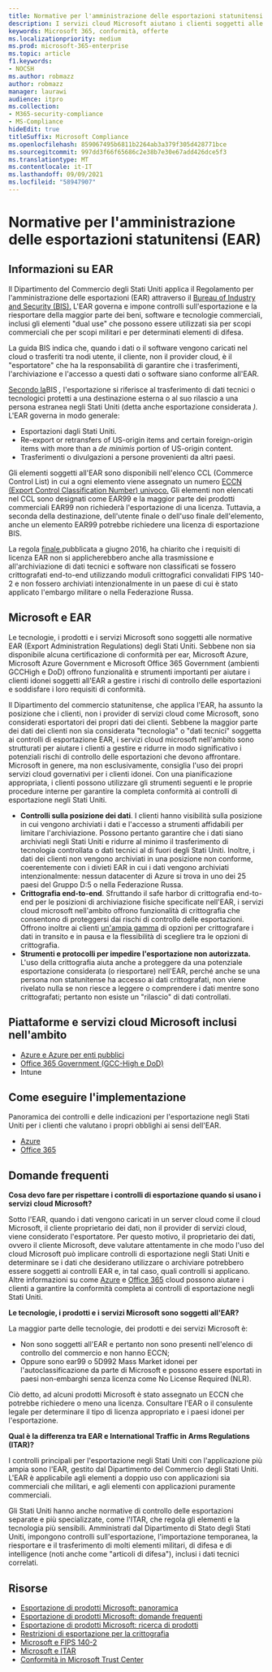 ```yaml
---
title: Normative per l'amministrazione delle esportazioni statunitensi (EAR)
description: I servizi cloud Microsoft aiutano i clienti soggetti alle normative STATUNITENSI per l'amministrazione delle esportazioni (EAR) a soddisfare i propri requisiti di conformità e a gestire i rischi di controllo delle esportazioni.
keywords: Microsoft 365, conformità, offerte
ms.localizationpriority: medium
ms.prod: microsoft-365-enterprise
ms.topic: article
f1.keywords:
- NOCSH
ms.author: robmazz
author: robmazz
manager: laurawi
audience: itpro
ms.collection:
- M365-security-compliance
- MS-Compliance
hideEdit: true
titleSuffix: Microsoft Compliance
ms.openlocfilehash: 859067495b6811b2264ab3a379f305d428771bce
ms.sourcegitcommit: 997dd3f66f65686c2e38b7e30e67add426dce5f3
ms.translationtype: MT
ms.contentlocale: it-IT
ms.lasthandoff: 09/09/2021
ms.locfileid: "58947907"
---
```

# <a name="us-export-administration-regulations-ear"></a>Normative per l'amministrazione delle esportazioni statunitensi (EAR)

## <a name="about-the-ear"></a>Informazioni su EAR

Il Dipartimento del Commercio degli Stati Uniti applica il Regolamento per l'amministrazione delle esportazioni (EAR) attraverso il [Bureau of Industry and Security (BIS).](https://www.bis.doc.gov/) L'EAR governa e impone controlli sull'esportazione e la riesportare della maggior parte dei beni, software e tecnologie commerciali, inclusi gli elementi "dual use" che possono essere utilizzati sia per scopi commerciali che per scopi militari e per determinati elementi di difesa.

La guida BIS indica che, quando i dati o il software vengono caricati nel cloud o trasferiti tra nodi utente, il cliente, non il provider cloud, è il "esportatore" che ha la responsabilità di garantire che i trasferimenti, l'archiviazione e l'accesso a questi dati o software siano conforme all'EAR.

[Secondo la](https://www.bis.doc.gov/index.php/documents/regulation-docs/412-part-734-scope-of-the-export-administration-regulations/file)BIS *,* l'esportazione si riferisce al trasferimento di dati tecnici o tecnologici protetti a una destinazione esterna o al suo rilascio a una persona estranea negli Stati Uniti (detta anche esportazione considerata *).* L'EAR governa in modo generale:

- Esportazioni dagli Stati Uniti.
- Re-export or retransfers of US-origin items and certain foreign-origin items with more than a *de minimis* portion of US-origin content.
- Trasferimenti o divulgazioni a persone provenienti da altri paesi.

Gli elementi soggetti all'EAR sono disponibili nell'elenco CCL (Commerce Control List) in cui a ogni elemento viene assegnato un numero [ECCN (Export Control Classification Number) univoco.](https://www.bis.doc.gov/index.php/licensing/commerce-control-list-classification/export-control-classification-number-eccn) Gli elementi non elencati nel CCL sono designati come EAR99 e la maggior parte dei prodotti commerciali EAR99 non richiederà l'esportazione di una licenza. Tuttavia, a seconda della destinazione, dell'utente finale o dell'uso finale dell'elemento, anche un elemento EAR99 potrebbe richiedere una licenza di esportazione BIS.

La regola [finale,](https://www.federalregister.gov/documents/2016/06/03/2016-12734/revisions-to-definitions-in-the-export-administration-regulations)pubblicata a giugno 2016, ha chiarito che i requisiti di licenza EAR non si applicherebbero anche alla trasmissione e all'archiviazione di dati tecnici e software non classificati se fossero crittografati end-to-end utilizzando moduli crittografici convalidati FIPS 140-2 e non fossero archiviati intenzionalmente in un paese di cui è stato applicato l'embargo militare o nella Federazione Russa.

## <a name="microsoft-and-the-ear"></a>Microsoft e EAR

Le tecnologie, i prodotti e i servizi Microsoft sono soggetti alle normative EAR (Export Administration Regulations) degli Stati Uniti. Sebbene non sia disponibile alcuna certificazione di conformità per ear, Microsoft Azure, Microsoft Azure Government e Microsoft Office 365 Government (ambienti GCCHigh e DoD) offrono funzionalità e strumenti importanti per aiutare i clienti idonei soggetti all'EAR a gestire i rischi di controllo delle esportazioni e soddisfare i loro requisiti di conformità.

Il Dipartimento del commercio statunitense, che applica l'EAR, ha assunto la posizione che i clienti, non i provider di servizi cloud come Microsoft, sono considerati esportatori dei propri dati dei clienti. Sebbene la maggior parte dei dati dei clienti non sia considerata "tecnologia" o "dati tecnici" soggetta ai controlli di esportazione EAR, i servizi cloud microsoft nell'ambito sono strutturati per aiutare i clienti a gestire e ridurre in modo significativo i potenziali rischi di controllo delle esportazioni che devono affrontare. Microsoft in genere, ma non esclusivamente, consiglia l'uso dei propri servizi cloud governativi per i clienti idonei. Con una pianificazione appropriata, i clienti possono utilizzare gli strumenti seguenti e le proprie procedure interne per garantire la completa conformità ai controlli di esportazione negli Stati Uniti.

- **Controlli sulla posizione dei dati**. I clienti hanno visibilità sulla posizione in cui vengono archiviati i dati e l'accesso a strumenti affidabili per limitare l'archiviazione. Possono pertanto garantire che i dati siano archiviati negli Stati Uniti e ridurre al minimo il trasferimento di tecnologia controllata o dati tecnici al di fuori degli Stati Uniti. Inoltre, i dati dei clienti non vengono archiviati in una posizione non conforme, coerentemente con i divieti EAR in cui i dati vengono archiviati intenzionalmente: nessun datacenter di Azure si trova in uno dei 25 paesi del Gruppo D:5 o nella Federazione Russa.
- **Crittografia end-to-end**. Sfruttando il safe harbor di crittografia end-to-end per le posizioni di archiviazione fisiche specificate nell'EAR, i servizi cloud microsoft nell'ambito offrono funzionalità di crittografia che consentono di proteggersi dai rischi di controllo delle esportazioni. Offrono inoltre ai clienti [un'ampia gamma](https://aka.ms/Azure-Encryption-Overview) di opzioni per crittografare i dati in transito e in pausa e la flessibilità di scegliere tra le opzioni di crittografia.
- **Strumenti e protocolli per impedire l'esportazione non autorizzata.** L'uso della crittografia aiuta anche a proteggere da una potenziale esportazione considerata (o riesportare) nell'EAR, perché anche se una persona non statunitense ha accesso ai dati crittografati, non viene rivelato nulla se non riesce a leggere o comprendere i dati mentre sono crittografati; pertanto non esiste un "rilascio" di dati controllati.

## <a name="microsoft-in-scope-cloud-platforms--services"></a>Piattaforme e servizi cloud Microsoft inclusi nell'ambito

- [Azure e Azure per enti pubblici](https://aka.ms/AzureCompliance)
- [Office 365 Government (GCC-High e DoD)](https://aka.ms/Office-365-Export-Controls)
- Intune

## <a name="how-to-implement"></a>Come eseguire l'implementazione

Panoramica dei controlli e delle indicazioni per l'esportazione negli Stati Uniti per i clienti che valutano i propri obblighi ai sensi dell'EAR.

- [Azure](https://aka.ms/Azure-Export-Controls)
- [Office 365](https://aka.ms/Office-365-Export-Controls)

## <a name="frequently-asked-questions"></a>Domande frequenti

**Cosa devo fare per rispettare i controlli di esportazione quando si usano i servizi cloud Microsoft?**

Sotto l'EAR, quando i dati vengono caricati in un server cloud come il cloud Microsoft, il cliente proprietario dei dati, non il provider di servizi cloud, viene considerato l'esportatore. Per questo motivo, il proprietario dei dati, ovvero il cliente Microsoft, deve valutare attentamente in che modo l'uso del cloud Microsoft può implicare controlli di esportazione negli Stati Uniti e determinare se i dati che desiderano utilizzare o archiviare potrebbero essere soggetti ai controlli EAR e, in tal caso, quali controlli si applicano. Altre informazioni su come [Azure](https://servicetrust.microsoft.com/ViewPage/TrustDocuments?command=Download&downloadType=Document&downloadId=c24c11f2-2cd4-444a-9160-19762855ad3a&docTab=6d000410-c9e9-11e7-9a91-892aae8839ad_FAQ_and_White_Papers) e [Office 365](https://query.prod.cms.rt.microsoft.com/cms/api/am/binary/RE1s5kI) cloud possono aiutare i clienti a garantire la conformità completa ai controlli di esportazione negli Stati Uniti.

**Le tecnologie, i prodotti e i servizi Microsoft sono soggetti all'EAR?**

La maggior parte delle tecnologie, dei prodotti e dei servizi Microsoft è:

- Non sono soggetti all'EAR e pertanto non sono presenti nell'elenco di controllo del commercio e non hanno ECCN;
- Oppure sono ear99 o 5D992 Mass Market idonei per l'autoclassificazione da parte di Microsoft e possono essere esportati in paesi non-embarghi senza licenza come No License Required (NLR).

Ciò detto, ad alcuni prodotti Microsoft è stato assegnato un ECCN che potrebbe richiedere o meno una licenza. Consultare l'EAR o il consulente legale per determinare il tipo di licenza appropriato e i paesi idonei per l'esportazione.

**Qual è la differenza tra EAR e International Traffic in Arms Regulations (ITAR)?**

I controlli principali per l'esportazione negli Stati Uniti con l'applicazione più ampia sono l'EAR, gestito dal Dipartimento del Commercio degli Stati Uniti. L'EAR è applicabile agli elementi a doppio uso con applicazioni sia commerciali che militari, e agli elementi con applicazioni puramente commerciali.

Gli Stati Uniti hanno anche normative di controllo delle esportazioni separate e più specializzate, come l'ITAR, che regola gli elementi e la tecnologia più sensibili. Amministrati dal Dipartimento di Stato degli Stati Uniti, impongono controlli sull'esportazione, l'importazione temporanea, la riesportare e il trasferimento di molti elementi militari, di difesa e di intelligence (noti anche come "articoli di difesa"), inclusi i dati tecnici correlati.

## <a name="resources"></a>Risorse

- [Esportazione di prodotti Microsoft: panoramica](https://www.microsoft.com/exporting/overview.aspx)
- [Esportazione di prodotti Microsoft: domande frequenti](https://www.microsoft.com/exporting/faq.aspx)
- [Esportazione di prodotti Microsoft: ricerca di prodotti](https://www.microsoft.com/exporting/exporting-information.aspx)
- [Restrizioni di esportazione per la crittografia](/windows/uwp/security/export-restrictions-on-cryptography)
- [Microsoft e FIPS 140-2](offering-fips-140-2.md)
- [Microsoft e ITAR](offering-itar.md)
- [Conformità in Microsoft Trust Center](https://www.microsoft.com/trust-center/compliance/compliance-overview)
